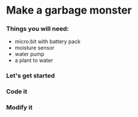 # Make a garbage monster

### Things you will need:

* micro:bit with battery pack
* moisture sensor
* water pump
* a plant to water

### Let's get started

### Code it

### Modify it

